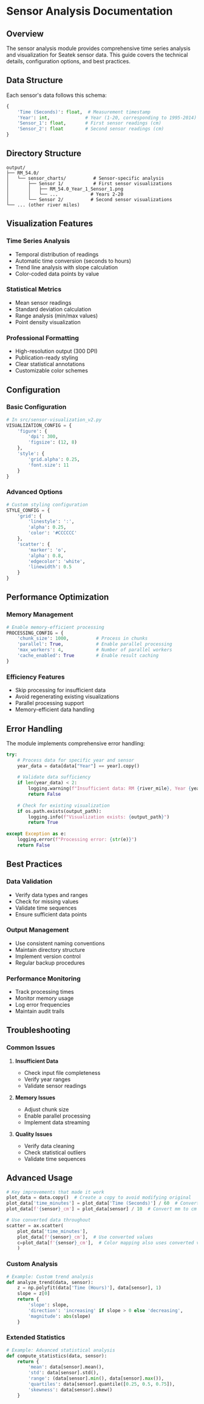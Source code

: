 # Sensor Analysis Documentation

## Overview
The sensor analysis module provides comprehensive time series analysis and visualization for Seatek sensor data. This guide covers the technical details, configuration options, and best practices.

## Data Structure
Each sensor's data follows this schema:
```python
{
    'Time (Seconds)': float,  # Measurement timestamp
    'Year': int,             # Year (1-20, corresponding to 1995-2014)
    'Sensor_1': float,       # First sensor readings (cm)
    'Sensor_2': float        # Second sensor readings (cm)
}
```

## Directory Structure
```
output/
├── RM_54.0/
│   └── sensor_charts/          # Sensor-specific analysis
│       ├── Sensor 1/           # First sensor visualizations
│       │   ├── RM_54.0_Year_1_Sensor_1.png
│       │   └── ...            # Years 2-20
│       └── Sensor 2/          # Second sensor visualizations
└── ... (other river miles)
```

## Visualization Features

### Time Series Analysis
- Temporal distribution of readings
- Automatic time conversion (seconds to hours)
- Trend line analysis with slope calculation
- Color-coded data points by value

### Statistical Metrics
- Mean sensor readings
- Standard deviation calculation
- Range analysis (min/max values)
- Point density visualization

### Professional Formatting
- High-resolution output (300 DPI)
- Publication-ready styling
- Clear statistical annotations
- Customizable color schemes

## Configuration

### Basic Configuration
```python
# In src/sensor-visualization_v2.py
VISUALIZATION_CONFIG = {
    'figure': {
        'dpi': 300,
        'figsize': (12, 8)
    },
    'style': {
        'grid.alpha': 0.25,
        'font.size': 11
    }
}
```

### Advanced Options
```python
# Custom styling configuration
STYLE_CONFIG = {
    'grid': {
        'linestyle': ':',
        'alpha': 0.25,
        'color': '#CCCCCC'
    },
    'scatter': {
        'marker': 'o',
        'alpha': 0.8,
        'edgecolor': 'white',
        'linewidth': 0.5
    }
}
```

## Performance Optimization

### Memory Management
```python
# Enable memory-efficient processing
PROCESSING_CONFIG = {
    'chunk_size': 1000,          # Process in chunks
    'parallel': True,            # Enable parallel processing
    'max_workers': 4,            # Number of parallel workers
    'cache_enabled': True        # Enable result caching
}
```

### Efficiency Features
- Skip processing for insufficient data
- Avoid regenerating existing visualizations
- Parallel processing support
- Memory-efficient data handling

## Error Handling
The module implements comprehensive error handling:
```python
try:
    # Process data for specific year and sensor
    year_data = data[data["Year"] == year].copy()
    
    # Validate data sufficiency
    if len(year_data) < 2:
        logging.warning(f"Insufficient data: RM {river_mile}, Year {year}")
        return False
        
    # Check for existing visualization
    if os.path.exists(output_path):
        logging.info(f"Visualization exists: {output_path}")
        return True
        
except Exception as e:
    logging.error(f"Processing error: {str(e)}")
    return False
```

## Best Practices

### Data Validation
- Verify data types and ranges
- Check for missing values
- Validate time sequences
- Ensure sufficient data points

### Output Management
- Use consistent naming conventions
- Maintain directory structure
- Implement version control
- Regular backup procedures

### Performance Monitoring
- Track processing times
- Monitor memory usage
- Log error frequencies
- Maintain audit trails

## Troubleshooting

### Common Issues
1. **Insufficient Data**
   - Check input file completeness
   - Verify year ranges
   - Validate sensor readings

2. **Memory Issues**
   - Adjust chunk size
   - Enable parallel processing
   - Implement data streaming

3. **Quality Issues**
   - Verify data cleaning
   - Check statistical outliers
   - Validate time sequences

## Advanced Usage
```python
# Key improvements that made it work
plot_data = data.copy()  # Create a copy to avoid modifying original
plot_data['time_minutes'] = plot_data['Time (Seconds)'] / 60  # Convert to minutes
plot_data[f'{sensor}_cm'] = plot_data[sensor] / 10  # Convert mm to cm

# Use converted data throughout
scatter = ax.scatter(
    plot_data['time_minutes'],
    plot_data[f'{sensor}_cm'],  # Use converted values
    c=plot_data[f'{sensor}_cm'],  # Color mapping also uses converted values
    )
```

### Custom Analysis
```python
# Example: Custom trend analysis
def analyze_trend(data, sensor):
    z = np.polyfit(data['Time (Hours)'], data[sensor], 1)
    slope = z[0]
    return {
        'slope': slope,
        'direction': 'increasing' if slope > 0 else 'decreasing',
        'magnitude': abs(slope)
    }
```

### Extended Statistics
```python
# Example: Advanced statistical analysis
def compute_statistics(data, sensor):
    return {
        'mean': data[sensor].mean(),
        'std': data[sensor].std(),
        'range': (data[sensor].min(), data[sensor].max()),
        'quartiles': data[sensor].quantile([0.25, 0.5, 0.75]),
        'skewness': data[sensor].skew()
    }
```
